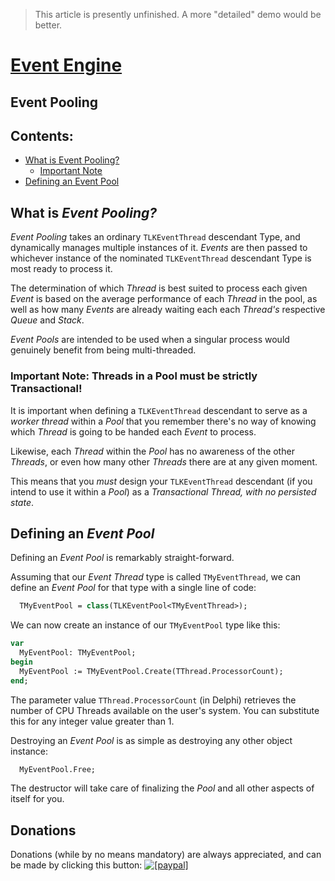 <!--- This document is written in a "Markdown" language, and is best viewed on https://github.com/LaKraven/LKSL. -->
> This article is presently unfinished. A more "detailed" demo would be better.

# [Event Engine](./0_Contents.md)
## Event Pooling

## Contents:
* [What is Event Pooling?](#what-is-event-pooling)
  * [Important Note](#important-note-threads-in-a-pool-must-be-strictly-transactional)
* [Defining an Event Pool](#defining-an-event-pool)

## What is *Event Pooling?*
*Event Pooling* takes an ordinary `TLKEventThread` descendant Type, and dynamically manages multiple instances of it. *Events* are then passed to whichever instance of the nominated `TLKEventThread` descendant Type is most ready to process it.

The determination of which *Thread* is best suited to process each given *Event* is based on the average performance of each *Thread* in the pool, as well as how many *Events* are already waiting each each *Thread's* respective *Queue* and *Stack*.

*Event Pools* are intended to be used when a singular process would genuinely benefit from being multi-threaded.

### Important Note: Threads in a Pool must be strictly Transactional!
It is important when defining a `TLKEventThread` descendant to serve as a *worker thread* within a *Pool* that you remember there's no way of knowing which *Thread* is going to be handed each *Event* to process.

Likewise, each *Thread* within the *Pool* has no awareness of the other *Threads*, or even how many other *Threads* there are at any given moment.

This means that you *must* design your `TLKEventThread` descendant (if you intend to use it within a *Pool*) as a *Transactional Thread, with no persisted state*. 

## Defining an *Event Pool*
Defining an *Event Pool* is remarkably straight-forward.

Assuming that our *Event Thread* type is called `TMyEventThread`, we can define an *Event Pool* for that type with a single line of code:

```pascal
  TMyEventPool = class(TLKEventPool<TMyEventThread>);
```

We can now create an instance of our `TMyEventPool` type like this:

```pascal
var
  MyEventPool: TMyEventPool;
begin
  MyEventPool := TMyEventPool.Create(TThread.ProcessorCount);
end;
```

The parameter value `TThread.ProcessorCount` (in Delphi) retrieves the number of CPU Threads available on the user's system. You can substitute this for any integer value greater than 1.

Destroying an *Event Pool* is as simple as destroying any other object instance:

```pascal
  MyEventPool.Free;
```

The destructor will take care of finalizing the *Pool* and all other aspects of itself for you.

## Donations
Donations (while by no means mandatory) are always appreciated, and can be made by clicking this button: <a href="https://www.paypal.com/cgi-bin/webscr?cmd=_s-xclick&hosted_button_id=84FXYZX27EUJL"><img src="https://www.paypalobjects.com/en_US/GB/i/btn/btn_donateCC_LG.gif" alt="[paypal]" /></a>
<!--- If you're reading in a plain-text editor, please copy and paste the Hyperlink into your Browser -->
